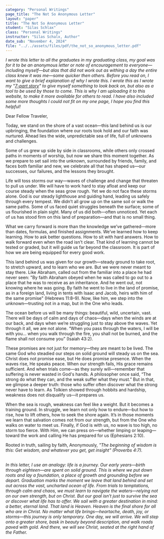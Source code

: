 ```yaml
---
category: "Personal Writings"
page_title: "The Not So Anonymous Letter"
layout: "paper"
title: "The Not So Anonymous Letter"
student: "Silas Schlax"
class: "Personal Writings"
instructor: "Silas Schalx, Author"
date_sub: "November 4, 2024"
file: "../../assets/files/pdf/the_not_so_anonymous_letter.pdf"
---
```


<div id="notes"><i>I wrote this letter to all the graduates in my graduating class, my goal was for it to be an anonymous letter or note of encouragement to everyone—including myself—but alas that did not work out as withing a day the entire class knew it was me—some quicker then others. Before you read on, I want to give a brief explanation of why I wrote this. I wrote this as I wrote my "<a href="/../The-Story-So-Far/preface/">7-part story</a>" to give myself something to look back on, but also as a tool to be used by those to come. This is why I am uploading it to this website, to make it more available for others to read. I have also included some more thoughts I could not fit on my one page, I hope you find this helpful!</i></div>

Dear Fellow Traveler,

Today, we stand on the shore of a vast ocean—this land behind us is our upbringing, the foundation where our roots took hold and our faith was nurtured. Ahead lies the wide, unpredictable sea of life, full of unknowns and challenges.

Some of us grew up side by side in classrooms, while others only crossed paths in moments of worship, but now we share this moment together. As we prepare to set sail into the unknown, surrounded by friends, family, and faces both familiar and new, we celebrate all that has shaped us—our successes, our failures, and the lessons they brought.

Life will toss storms our way—waves of challenge and change that threaten to pull us under. We will have to work hard to stay afloat and keep our course steady when the seas grow rough. Yet we do not face these storms alone. God is our steady lighthouse and guiding hand, leading us safely through every tempest. We didn’t all grow up on the same soil or walk the same paths. Some of us faced quiet struggles beneath the surface; some of us flourished in plain sight. Many of us did both—often unnoticed. Yet each of us has stood firm on this land of preparation—and that is no small thing.

What we carry forward is more than the knowledge we’ve gathered—more than dates, formulas, and finished assignments. We’ve learned how to keep learning. How to ask better questions. How to sit with hard answers. How to walk forward even when the road isn't clear. That kind of learning cannot be tested or graded, but it will guide us far beyond the classroom. It is part of how we are being equipped for every good work.

This land behind us was given for our growth—steady ground to take root, to stretch upward, and to learn who we are. But we were never meant to stay there. Like Abraham, called out from the familiar into a place he had never seen: "By faith Abraham obeyed when he was called to go out to a place that he was to receive as an inheritance. And he went out, not knowing where he was going. By faith he went to live in the land of promise, as in a foreign land, living in tents with Isaac and Jacob, heirs with him of the same promise" (Hebrews 11:8–9). Now, like him, we step into the unknown—trusting not in a map, but in the One who leads.

The ocean before us will be many things: beautiful, wild, uncertain, vast. There will be days of calm and days of chaos—days when the winds are at our back, and days when we’re struggling just to stay above the waves. Yet through it all, we are not alone. “When you pass through the waters, I will be with you… when you walk through the fire, you shall not be burned, and the flame shall not consume you” (Isaiah 43:2).

These promises are not just for memory—they are meant to be lived. The same God who steadied our steps on solid ground will steady us on the sea. Christ does not promise ease, but He does promise presence. When the waves rise, He speaks peace. When our strength fails, His grace remains sufficient. And when trials come—as they surely will—remember that suffering is never wasted in God's hands. A philosopher once said, “The strong do what they can, and the weak suffer what they must.” But in that, we glimpse a deeper truth: those who suffer often discover what the strong never have to learn. As Tolkien showed through hobbits and hardship, weakness does not disqualify us—it prepares us.

When the sea is rough, weakness can feel like a weight. But it becomes a training ground. In struggle, we learn not only how to endure—but how to rise, how to lift others, how to seek the shore again. It’s in those moments we learn that salvation comes not from our strength, but from the One who walks on water to meet us.
Finally, if God is with us, no wave is too high, no storm too fierce. With Him, we can press on—whether limping or leaping—toward the work and calling He has prepared for us (Ephesians 2:10).

Rooted in truth, sailing by faith,
Anonymously, 
<i>"The beginning of wisdom is this: Get wisdom, and whatever you get, get insight" (Proverbs 4:7).</i>
<br><br>

<div id="notes"><i>In this letter, I use an analogy: life is a journey. Our early years—birth through eighteen—are spent on solid ground. This is where we put down roots and lay a foundation, a place of growth and grounding before we depart. Graduation marks the moment we leave that land behind and set out across the vast, uncharted ocean of life. From trials to temptations, through calm and chaos, we must learn to navigate the waters—relying not on our own strength, but on Christ. But our goal isn’t just to survive the sea or discover what life has to offer. We sail with a greater destination in mind: a better, eternal land. That land is Heaven. Heaven is the final shore for all who are in Christ. No matter what life brings—heartache, death, joy, or storms—this journey is only temporary. One day, we will arrive. We will step onto a greater shore, bask in beauty beyond description, and walk roads paved with gold. And there, we will see Christ, seated at the right hand of the Father.</i></div>

